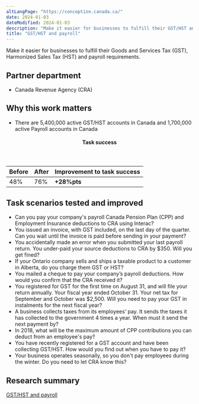 ```yaml
---
altLangPage: "https://conception.canada.ca/"
date: 2024-01-03
dateModified: 2024-01-03
description: "Make it easier for businesses to fulfill their GST/HST and payroll requirements."
title: "GST/HST and payroll"
---
```

<p>Make it easier for businesses to fulfill their Goods and Services Tax (GST), Harmonized Sales Tax (HST) and payroll requirements.</p>
<h2>Partner department</h2>
<ul>
  <li>Canada Revenue Agency (CRA)</li>
</ul>
<h2>Why this work matters</h2>
<ul>
  <li>There are 5,400,000 active GST/HST accounts in Canada and 1,700,000 active Payroll accounts in Canada</li>
</ul>
<div class="row mrgn-tp-lg mrgn-bttm-lg">
  <div class="col-md-8">
    <div class="panel panel-success">
      <header class="panel-heading">
        <h4 class="panel-title text-center">Task success</h4>
      </header>
      <table class="table">
        <thead>
          <tr style="">
            <th scope="col" class="col-md-3">Before</th>
            <th scope="col" class="col-md-3">After</th>
            <th scope="col" class="col-md-6">Improvement to task success</th>
          </tr>
        </thead>
        <tbody>
          <tr>
            <td class="table-smnum">48%</td>
            <td class="table-smnum">76%</td>
            <td class="table-smnum"><span class="text-success"><strong>+28%pts</strong></span></td>
          </tr>
        </tbody>
      </table>
    </div>
  </div>
</div>
<h2>Task scenarios tested and improved</h2>
<ul class="lst-spcd">
  <li>Can you pay your company's payroll Canada Pension Plan (CPP) and Employment Insurance deductions to CRA using Interac?</li>
  <li>You issued an invoice, with GST included, on the last day of the quarter. Can you wait until the invoice is paid before sending in your payment?</li>
  <li>You accidentally made an error when you submitted your last payroll return. You under-paid your source deductions to CRA by $350. Will you get fined?</li>
  <li>If your Ontario company sells and ships a taxable product to a customer in Alberta, do you charge them GST or HST?</li>
  <li>You mailed a cheque to pay your company’s payroll deductions. How would you confirm that the CRA received it?</li>
  <li>You registered for GST for the first time on August 31, and will file your return annually. Your fiscal year ended October 31. Your net tax for September and October was $2,500. Will you need to pay your GST in instalments for the next fiscal year?</li>
  <li>A business collects taxes from its employees’ pay. It sends the taxes it has collected to the government 4 times a year. When must it send the next payment by?</li>
  <li>In 2018, what will be the maximum amount of CPP contributions you can deduct from an employee's pay?</li>
  <li>You have recently registered for a GST account and have been collecting GST/HST. How would you find out when you have to pay it?</li>
  <li>Your business operates seasonally, so you don't pay employees during the winter. Do you need to let CRA know this?</li>
</ul>
<h2>Research summary</h2>
<p><a href="https://blog.canada.ca/research-summaries/taxfiling-research-summary.html">GST/HST and payroll</a></p>
